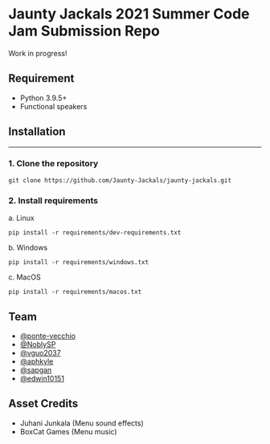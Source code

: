 # Jaunty Jackals 2021 Summer Code Jam Submission Repo

Work in progress!

## Requirement

- Python 3.9.5+
- Functional speakers

## Installation

---

### 1. Clone the repository

```shell
git clone https://github.com/Jaunty-Jackals/jaunty-jackals.git
```

### 2. Install requirements

a. Linux
```shell
pip install -r requirements/dev-requirements.txt
```

b. Windows
```shell
pip install -r requirements/windows.txt
```

c. MacOS
```shell
pip install -r requirements/macos.txt
```



## Team
- [@ponte-vecchio](https://github.com/ponte-vecchio)
- [@NoblySP](https://github.com/NoblySP)
- [@vguo2037](https://github.com/vguo2037)
- [@aphkyle](https://github.com/aphkyle)
- [@sapgan](https://github.com/sapgan)
- [@edwin10151](https://github.com/edwin10151)

## Asset Credits

- Juhani Junkala (Menu sound effects)
- BoxCat Games (Menu music)
